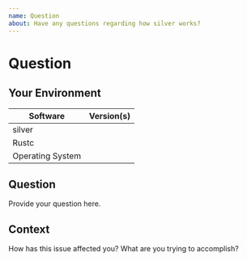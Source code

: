 ```yaml
---
name: Question
about: Have any questions regarding how silver works?
---
```


# Question
## Your Environment
| Software         | Version(s) |
| ---------------- | ---------- |
| silver      |
| Rustc            |
| Operating System |

## Question
Provide your question here.

## Context
How has this issue affected you? What are you trying to accomplish?
